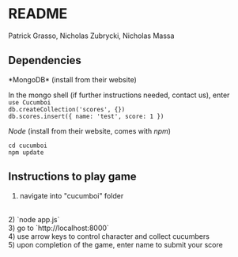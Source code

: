 <h1>README</h1>

Patrick Grasso, Nicholas Zubrycki, Nicholas Massa

<h2>Dependencies</h2>
*MongoDB* (install from their website)

In the mongo shell (if further instructions needed, contact us), enter
<br>
`use Cucumboi`
<br>
`db.createCollection('scores', {})`
<br>
`db.scores.insert({ name: 'test', score: 1 })`

*Node* (install from their website, comes with *npm*)

`cd cucumboi`
<br>
`npm update`


<h2>Instructions to play game</h2>

1) navigate into "cucumboi" folder
<br>
2) `node app.js`
<br>
3) go to `http://localhost:8000`
<br>
4) use arrow keys to control character and collect cucumbers
<br>
5) upon completion of the game, enter name to submit your score
